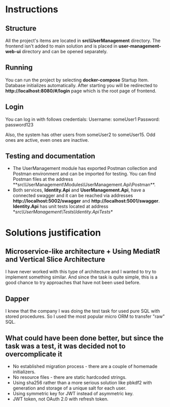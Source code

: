 # Instructions

## Structure
All the project's items are located in **src\UserManagement** directory. The frontend isn't added to main solution and is placed in **user-management-web-ui** directory and can be opened separately.

## Running
You can run the project by selecting **docker-compose** Startup Item. Database initializes automatically. After starting you will be redirected to **http://localhost:8080/#/login** page which is the root page of frontend.

## Login
You can log in with follows credentials:
Username: someUser1
Password: password123

Also, the system has other users from someUser2 to someUser15. Odd ones are active, even ones are inactive.

## Testing and documentation
- The UserManagement module has exported Postman collection and Postman environment and can be imported for testing. You can find Postman files at the address **src\UserManagement\Modules\UserManagement.Api\Postman\**.
- Both services, **Identity.Api** and **UserManagement.Api**, have a connected swagger and it can be reached via addresses **http://localhost:5002/swagger** and **http://localhost:5001/swagger**.
**Identity.Api** has unit tests located at address **src\UserManagement\Tests\Identity.ApiTests\**

# Solutions justification

## Microservice-like architecture + Using MediatR and Vertical Slice Architecture
I have never worked with this type of architecture and I wanted to try to implement something similar. And since the task is quite simple, this is a good chance to try approaches that have not been used before.

## Dapper
I knew that the company I was doing the test task for used pure SQL with stored procedures. So I used the most popular micro ORM to transfer "raw" SQL.

## What could have been done better, but since the task was a test, it was decided not to overcomplicate it
- No established migration process - there are a couple of homemade initializers.
- No resource files - there are static hardcoded strings.
- Using sha256 rather than a more serious solution like pbkdf2 with generation and storage of a unique salt for each user.
- Using symmetric key for JWT instead of asymmetric key.
- JWT token, not OAuth 2.0 with refresh token.